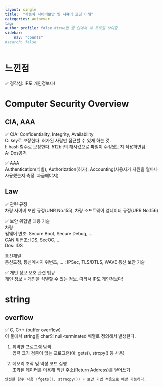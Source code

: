 ```yaml
---
layout: single
title:  "자동차 사이버보안 및 시큐어 코딩 이해"
categories: autoever
tag: 
author_profile: false #true면 글 안에서 내 프로필 보여줌
sidebar:
    nav: "counts"
#search: false
---
```


# 느낀점

✅ 경각심: IP도 개인정보다!   


# Computer Security Overview
## CIA, AAA
✅ CIA: Confidentiality, Integrity, Availability   
C: key로 보장한다. 허가된 사람만 접근할 수 있게 하는 것.   
I: hash 함수로 보장한다. 512bit의 해시값으로 파일이 수정됐는지 적용하면됨.   
A: Dos공격   
   
✅ AAA   
Authentication(식별), Authorization(허가), Accounting(사용자가 자원을 얼마나 사용했는지 측정. 과금해야지)   

## Law
✅ 관련 규정   
차량 사이버 보안 규정(UNR No.155), 차량 소프트웨어 앱데이터 규정(URR No.156)   
   
✅ 보안 위협별 대응 기술   
차량   
펌웨어 변조: Secure Boot, Secure Debug, ...   
CAN 위변조: IDS, SecOC, ...   
Dos: IDS   
   
통신채널   
통신도청, 통신메시지 위변조, ... : IPSec, TLS/DTLS, WAVE 통신 보안 기술   
   
✅ 개인 정보 보호 관련 법규   
개인 정보 = 개인을 식별할 수 있는 정보. 따라서 IP도 개인정보다!   

# string
## overflow
✅ C, C++ (buffer overflow)   
이 둘에서 string을 char의 null-terminated 배열로 정의해서 발생한다.   
   
1. 취약한 프로그램 탐색   
입력 크기 검증이 없는 프로그램(예: gets(), strcpy() 등 사용)   
   
2. 메모리 조작 및 악성 코드 실행   
초과된 데이터를 이용해 리턴 주소(Return Address)를 덮어쓰기
   
```c
안전한 함수 사용 (fgets(), strncpy()) + 보안 기법 적용으로 예방 가능하다.
```
